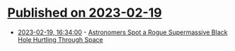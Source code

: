 # [Published on 2023-02-19](index.md)

* [2023-02-19, 16:34:00](https://science.slashdot.org/story/23/02/18/2334227/astronomers-spot-a-rogue-supermassive-black-hole-hurtling-through-space?utm_source=rss1.0mainlinkanon&utm_medium=feed) - [Astronomers Spot a Rogue Supermassive Black Hole Hurtling Through Space](https://science.slashdot.org/story/23/02/18/2334227/astronomers-spot-a-rogue-supermassive-black-hole-hurtling-through-space?utm_source=rss1.0mainlinkanon&utm_medium=feed)
